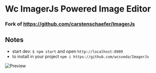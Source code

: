 # Wc ImagerJs Powered Image Editor

### Fork of https://github.com/carstenschaefer/ImagerJs

## Notes

- start dev: `$ npm start` and open `http://localhost:8989`
- to install in your project `npm i https://github.com/wcsveda/ImagerJs`
 

 ![Preview](preview.gif?raw=true "Preview")